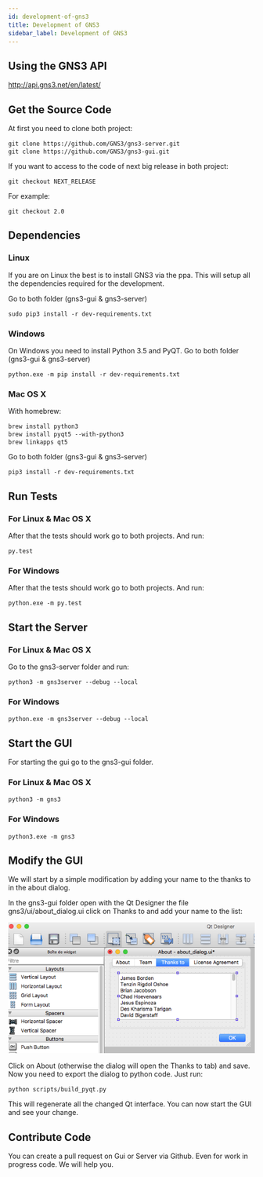 ```yaml
---
id: development-of-gns3
title: Development of GNS3
sidebar_label: Development of GNS3
---
```


## Using the GNS3 API

http://api.gns3.net/en/latest/

## Get the Source Code
At first you need to clone both project:
```
git clone https://github.com/GNS3/gns3-server.git
git clone https://github.com/GNS3/gns3-gui.git
```

If you want to access to the code of next big release in both project:
```
git checkout NEXT_RELEASE
```

For example:

```
git checkout 2.0
```

## Dependencies

### Linux
If you are on Linux the best is to install GNS3 via the ppa. This will setup all the dependencies required for the development.

Go to both folder (gns3-gui & gns3-server)
```
sudo pip3 install -r dev-requirements.txt
```

### Windows
On Windows you need to install Python 3.5 and PyQT.
Go to both folder (gns3-gui & gns3-server)
```
python.exe -m pip install -r dev-requirements.txt
```

### Mac OS X
With homebrew:
```
brew install python3
brew install pyqt5 --with-python3
brew linkapps qt5
```

Go to both folder (gns3-gui & gns3-server)
```
pip3 install -r dev-requirements.txt
```

## Run Tests
### For Linux & Mac OS X
After that the tests should work go to both projects. And run:
```
py.test
```

### For Windows
After that the tests should work go to both projects. And run:
```
python.exe -m py.test
```

## Start the Server
### For Linux & Mac OS X
Go to the gns3-server folder and run:
```
python3 -m gns3server --debug --local
```

### For Windows
```
python.exe -m gns3server --debug --local
```

## Start the GUI
For starting the gui go to the gns3-gui folder.

### For Linux & Mac OS X
```
python3 -m gns3
```

### For Windows
```
python3.exe -m gns3
```

## Modify the GUI
We will start by a simple modification by adding your name to the thanks to in the about dialog.

In the gns3-gui folder open with the Qt Designer the file gns3/ui/about_dialog.ui click on Thanks to and add your name to the list:

![screenshot](../../img/development-of-gns3/1.jpg)

Click on About (otherwise the dialog will open the Thanks to tab) and save.
Now you need to export the dialog to python code.
Just run:

```
python scripts/build_pyqt.py
```

This will regenerate all the changed Qt interface.
You can now start the GUI and see your change.

## Contribute Code
You can create a pull request on Gui or Server via Github. Even for work in progress code. We will help you.
